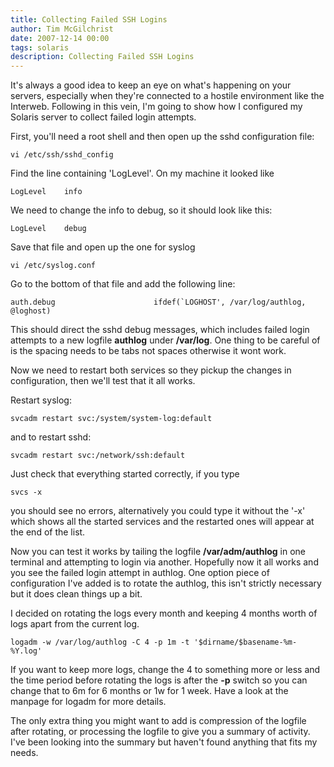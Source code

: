 ```yaml
---
title: Collecting Failed SSH Logins
author: Tim McGilchrist
date: 2007-12-14 00:00
tags: solaris
description: Collecting Failed SSH Logins
---
```


It's always a good idea to keep an eye on what's happening on your servers,
especially when they're connected to a hostile environment like the
Interweb. Following in this vein, I'm going to show how I configured my Solaris
server to collect failed login attempts.

First, you'll need a root shell and then open up the sshd configuration file:

    vi /etc/ssh/sshd_config

Find the line containing 'LogLevel'. On my machine it looked like

    LogLevel    info

We need to change the info to debug, so it should look like this:

    LogLevel    debug

Save that file and open up the one for syslog

    vi /etc/syslog.conf

Go to the bottom of that file and add the following line:

    auth.debug                      ifdef(`LOGHOST', /var/log/authlog, @loghost)

This should direct the sshd debug messages, which includes failed login attempts
to a new logfile **authlog** under **/var/log**. One thing to be careful of is
the spacing needs to be tabs not spaces otherwise it wont work.

Now we need to restart both services so they pickup the changes in
configuration, then we'll test that it all works.

Restart syslog:

    svcadm restart svc:/system/system-log:default

and to restart sshd:

    svcadm restart svc:/network/ssh:default

Just check that everything started correctly, if you type

    svcs -x

you should see no errors, alternatively you could type it without the '-x' which
shows all the started services and the restarted ones will appear at the end of
the list.

Now you can test it works by tailing the logfile **/var/adm/authlog** in one
terminal and attempting to login via another. Hopefully now it all works and you
see the failed login attempt in authlog. One option piece of configuration I've
added is to rotate the authlog, this isn't strictly necessary but it does clean
things up a bit.

I decided on rotating the logs every month and keeping 4 months worth of logs
apart from the current log.

    logadm -w /var/log/authlog -C 4 -p 1m -t '$dirname/$basename-%m-%Y.log'

If you want to keep more logs, change the 4 to something more or less and the
time period before rotating the logs is after the **-p** switch so you can change
that to 6m for 6 months or 1w for 1 week. Have a look at the manpage for logadm
for more details.

The only extra thing you might want to add is compression of the logfile after
rotating, or processing the logfile to give you a summary of activity. I've been
looking into the summary but haven't found anything that fits my needs.
